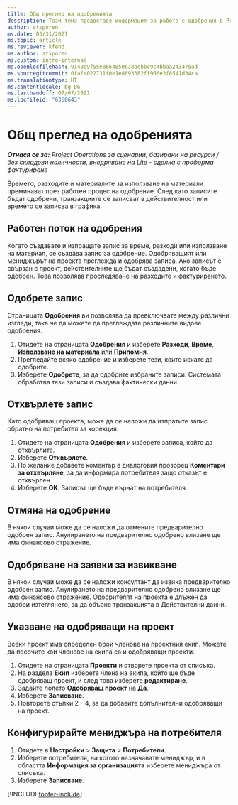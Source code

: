 ```yaml
---
title: Общ преглед на одобренията
description: Тази тема предоставя информация за работа с одобрения в Project Operations.
author: stsporen
ms.date: 03/31/2021
ms.topic: article
ms.reviewer: kfend
ms.author: stsporen
ms.custom: intro-internal
ms.openlocfilehash: 9148c9f55e8664850c38aebbc9c4bbaa243475ad
ms.sourcegitcommit: 0fafe022731f0e1e8693382ff906e3f8541d34ca
ms.translationtype: HT
ms.contentlocale: bg-BG
ms.lasthandoff: 07/07/2021
ms.locfileid: "6368643"
---
```

# <a name="approvals-overview"></a>Общ преглед на одобренията

_**Отнася се за:** Project Operations за сценарии, базирани на ресурси / без складови наличности, внедряване на Lite - сделка с проформа фактуриране_

Времето, разходите и материалите за използване на материали преминават през работен процес на одобрение. След като записите бъдат одобрени, транзакциите се записват в действителност или времето се записва в графика.

## <a name="approvals-workflow"></a>Работен поток на одобрения
Когато създавате и изпращате запис за време, разходи или използване на материал, се създава запис за одобрение. Одобряващият или мениджърът на проекта преглежда и одобрява записа. Ако записът е свързан с проект, действителните ще бъдат създадени, когато бъде одобрен. Това позволява проследяване на разходите и фактурирането.

## <a name="approve-an-entry"></a>Одобрете запис
Страницата **Одобрения** ви позволява да превключвате между различни изгледи, така че да можете да преглеждате различните видове одобрения.
  
1. Отидете на страницата **Одобрения** и изберете **Разходи**, **Време**, **Използване на материала** или **Припомня**.
2. Прегледайте всяко одобрение и изберете тези, които искате да одобрите.
3. Изберете **Одобрете**, за да одобрите избраните записи.
Системата обработва тези записи и създава фактически данни.

## <a name="reject-an-entry"></a>Отхвърлете запис
Като одобряващ проекта, може да се наложи да изпратите запис обратно на потребител за корекция.
  
1. Отидете на страницата **Одобрения** и изберете записа, който да отхвърлите. 
2. Изберете **Отхвърлете**.
3. По желание добавете коментар в диалоговия прозорец **Коментари за отхвърляне**, за да информира потребителя защо отказът е отхвърлен.
4. Изберете **OK**. Записът ще бъде върнат на потребителя.
  
## <a name="cancel-approval"></a>Отмяна на одобрение
В някои случаи може да се наложи да отмените предварително одобрен запис. Анулирането на предварително одобрено влизане ще има финансово отражение. 

## <a name="approving-recall-requests"></a>Одобряване на заявки за извикване
В някои случаи може да се наложи консултант да извика предварително одобрен запис. Анулирането на предварително одобрено влизане ще има финансово отражение. Одобрителят на проекта е длъжен да одобри изтеглянето, за да обърне транзакцията в Действителни данни.

## <a name="specify-project-approvers"></a>Указване на одобряващи на проект
Всеки проект има определен брой членове на проектния екип. Можете да посочите кои членове на екипа са и одобряващи проекти.

1. Отидете на страницата **Проекти** и отворете проекта от списъка.
2. На раздела **Екип** изберете члена на екипа, който ще бъде одобряващ проект, и след това изберете **редактиране**.
3. Задайте полето **Одобряващ проект** на **Да**.
4. Изберете **Записване**.
5. Повторете стъпки 2 - 4, за да добавите допълнителни одобряващи на проект.

## <a name="configure-the-users-manager"></a>Конфигурирайте мениджъра на потребителя

1. Отидете в **Настройки** > **Защита** > **Потребители**.
2. Изберете потребителя, на когото назначавате мениджър, и в областта **Информация за организацията** изберете мениджъра от списъка. 
3. Изберете **Записване**.




[!INCLUDE[footer-include](../includes/footer-banner.md)]
